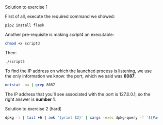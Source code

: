 Solution to exercise 1

First of all, execute the required command we showed:
```bash
pip2 install flask
``` 
Another pre-requisite is making *script4* an executable:
```bash
chmod +x script3
``` 
Then:
```bash
./script3
``` 
To find the IP address on which the launched process is listening, we use the only information we know: the port, 
which we said was **8087**.
```bash
netstat -na | grep 8087
``` 
The IP address that you'll see associated with the port is 127.0.0.1, so the right answer is **number 1**.

Solution to exercise 2 (hard)

```bash
dpkg -l | tail +6 | awk '{print $2}' | xargs -exec dpkg-query -f '${Package} ${Installed-Size}\n' -W | sort -k 2 -n -r | head -5
```
